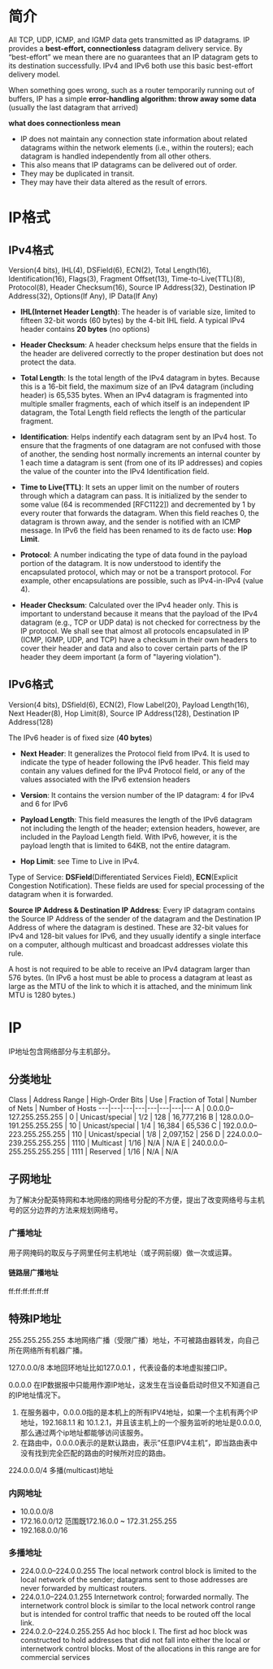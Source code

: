 # 简介
All TCP, UDP, ICMP, and IGMP data gets transmitted as IP datagrams. IP provides a **best-effort, connectionless** datagram delivery service. By “best-effort” we mean there are no guarantees that an IP datagram gets to its destination successfully. IPv4 and IPv6 both use this basic best-effort delivery model.

When something goes wrong, such as a router temporarily running out of buffers, IP has a simple **error-handling algorithm: throw away some data** (usually the last datagram that arrived)

**what does connectionless mean**
- IP does not maintain any connection state information about related datagrams within the network elements (i.e., within the routers); each datagram is handled independently from all other others. 
- This also means that IP datagrams can be delivered out of order. 
- They may be duplicated in transit.
- They may have their data altered as the result of errors.

# IP格式
## IPv4格式
Version(4 bits), IHL(4), DSField(6), ECN(2), Total Length(16), Identification(16), Flags(3), Fragment Offset(13), Time-to-Live(TTL)(8), Protocol(8), Header Checksum(16), Source IP Address(32), Destination IP Address(32), Options(If Any), IP Data(If Any)

- **IHL(Internet Header Length)**: The header is of variable size, limited to fifteen 32-bit words (60
bytes) by the 4-bit IHL field.  A typical IPv4 header contains **20 bytes** (no options)
- **Header Checksum**: A header checksum helps ensure that the fields in
the header are delivered correctly to the proper destination but does not protect the data.

- **Total Length**: Is the total length of the IPv4 datagram in bytes. Because this is a 16-bit field, the maximum size of an IPv4  datagram (including header) is 65,535 bytes. When an IPv4 datagram is fragmented into multiple smaller fragments, each of which itself is an independent IP datagram, the  Total Length field reflects the length of the particular fragment.

- **Identification**: Helps indentify each datagram sent by an IPv4 host. To ensure that the fragments of one datagram are not confused with those of another, the sending host normally increments an internal counter by 1 each time a datagram is sent (from one of its IP addresses) and copies the value of the counter into the IPv4 Identification field.

- **Time to Live(TTL)**: It sets an upper limit on the number of routers through which a datagram can pass. It is initialized by the sender to some value (64 is recommended [RFC1122]) and decremented by 1 by every router  that forwards the datagram. When this field reaches 0, the datagram is thrown away, and the sender is notified with an ICMP message.  In IPv6 the field has been renamed to its de facto use: **Hop Limit**.

- **Protocol**: A number indicating the type of data found in the payload portion of the datagram. It is now understood to identify the encapsulated protocol, which may or not be a transport protocol. For example, other encapsulations are possible, such as IPv4-in-IPv4 (value 4).

- **Header Checksum**: Calculated over the IPv4 header only. This is important to understand because it means that the payload of the IPv4 datagram (e.g., TCP or UDP data) is not checked for correctness by the IP protocol. We shall see that almost all protocols encapsulated in IP (ICMP, IGMP, UDP, and TCP) have a checksum in their own headers to cover their header and data and also to cover certain parts of the IP header they deem important (a form of "layering violation").





## IPv6格式
Version(4 bits), DSfield(6), ECN(2), Flow Label(20), Payload Length(16), Next Header(8), Hop Limit(8),  Source IP Address(128), Destination IP Address(128)

The IPv6 header is of fixed size (**40 bytes**)

- **Next Header**: It generalizes the Protocol field from IPv4. It is used to indicate the type of header following the IPv6 header. This field may contain any values defined for the IPv4 Protocol field, or any of the values associated with the IPv6 extension headers 

- **Version**: It contains the version number of the IP datagram: 4 for IPv4 and 6 for IPv6



- **Payload Length**: This field measures the length of the IPv6 datagram not including the length of the header; extension headers, however, are included in the Payload Length field. With IPv6, however, it is the payload length that is limited to 64KB, not the entire datagram.

- **Hop Limit**: see Time to Live in IPv4.

Type of Service: **DSField**(Differentiated
Services Field), **ECN**(Explicit Congestion Notification). These fields are used for special processing of the datagram when it is forwarded.

**Source IP Address & Destination IP Address**: Every IP datagram contains the Source IP Address of the sender of the datagram and the Destination IP Address of where the datagram is destined. These are 32-bit values for IPv4 and 128-bit values for IPv6, and they usually identify a single interface on a computer, although multicast and broadcast addresses violate this rule. 

A host is not required to be able to receive an IPv4 datagram larger than 576 bytes. (In IPv6 a host must be able to process a datagram at least as large as the MTU of the link to which it is attached, and the minimum link MTU is 1280 bytes.) 

# IP

IP地址包含网络部分与主机部分。

## 分类地址
Class | Address Range | High-Order Bits | Use | Fraction of Total | Number of Nets | Number of Hosts 
---|---|---|---|---|---|---|---
A | 0.0.0.0–127.255.255.255 | 0 | Unicast/special | 1/2 | 128 | 16,777,216
B | 128.0.0.0–191.255.255.255 | 10 | Unicast/special | 1/4 | 16,384 | 65,536
C | 192.0.0.0–223.255.255.255 | 110 | Unicast/special | 1/8 | 2,097,152 | 256
D | 224.0.0.0–239.255.255.255 | 1110 | Multicast | 1/16 | N/A | N/A
E | 240.0.0.0–255.255.255.255 | 1111 | Reserved | 1/16 | N/A | N/A

## 子网地址
为了解决分配英特网和本地网络的网络号分配的不方便，提出了改变网络号与主机号的区分边界的方法来规划网络号。

### 广播地址
用子网掩码的取反与子网里任何主机地址（或子网前缀）做一次或运算。

#### 链路层广播地址
ff:ff:ff:ff:ff:ff

## 特殊IP地址
255.255.255.255 本地网络广播（受限广播）地址，不可被路由器转发，向自己所在网络所有机器广播。

127.0.0.0/8 本地回环地址比如127.0.0.1 ，代表设备的本地虚拟接口IP。

0.0.0.0  在IP数据报中只能用作源IP地址，这发生在当设备启动时但又不知道自己的IP地址情况下。
1. 在服务器中，0.0.0.0指的是本机上的所有IPV4地址，如果一个主机有两个IP地址，192.168.1.1 和 10.1.2.1，并且该主机上的一个服务监听的地址是0.0.0.0,那么通过两个ip地址都能够访问该服务。 
2. 在路由中，0.0.0.0表示的是默认路由，表示”任意IPV4主机”，即当路由表中没有找到完全匹配的路由的时候所对应的路由。

224.0.0.0/4 多播(multicast)地址

### 内网地址
- 10.0.0.0/8
- 172.16.0.0/12 范围既172.16.0.0 ~ 172.31.255.255
- 192.168.0.0/16

### 多播地址
- 224.0.0.0–224.0.0.255 The local network control block is
limited to the local network of the sender; datagrams sent to those addresses are
never forwarded by multicast routers.
- 224.0.1.0–224.0.1.255 Internetwork control; forwarded normally. The internetwork control block is similar to the local network control
range but is intended for control traffic that needs to be routed off the local link.
- 224.0.2.0–224.0.255.255 Ad hoc block I. The first ad hoc block was constructed to hold addresses that did not fall into
either the local or internetwork control blocks. Most of the allocations in this range
are for commercial services

